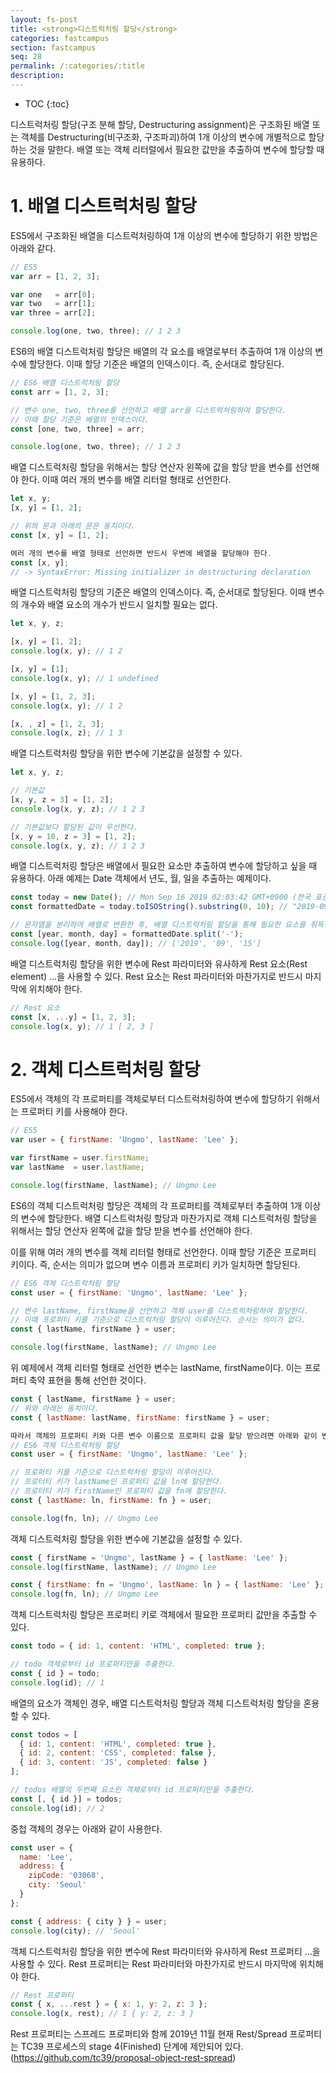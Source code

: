 ```yaml
---
layout: fs-post
title: <strong>디스트럭처링 할당</strong>
categories: fastcampus
section: fastcampus
seq: 28
permalink: /:categories/:title
description:
---
```


* TOC
{:toc}

디스트럭처링 할당(구조 분해 할당, Destructuring assignment)은 구조화된 배열 또는 객체를 Destructuring(비구조화, 구조파괴)하여 1개 이상의 변수에 개별적으로 할당하는 것을 말한다. 배열 또는 객체 리터럴에서 필요한 값만을 추출하여 변수에 할당할 때 유용하다.

# 1. 배열 디스트럭처링 할당

ES5에서 구조화된 배열을 디스트럭처링하여 1개 이상의 변수에 할당하기 위한 방법은 아래와 같다.

```javascript
// ES5
var arr = [1, 2, 3];

var one   = arr[0];
var two   = arr[1];
var three = arr[2];

console.log(one, two, three); // 1 2 3
```

ES6의 배열 디스트럭처링 할당은 배열의 각 요소를 배열로부터 추출하여 1개 이상의 변수에 할당한다. 이때 할당 기준은 배열의 인덱스이다. 즉, 순서대로 할당된다.

```javascript
// ES6 배열 디스트럭처링 할당
const arr = [1, 2, 3];

// 변수 one, two, three를 선언하고 배열 arr을 디스트럭처링하여 할당한다.
// 이때 할당 기준은 배열의 인덱스이다.
const [one, two, three] = arr;

console.log(one, two, three); // 1 2 3
```

배열 디스트럭처링 할당을 위해서는 할당 연산자 왼쪽에 값을 할당 받을 변수를 선언해야 한다. 이때 여러 개의 변수를 배열 리터럴 형태로 선언한다.

```javascript
let x, y;
[x, y] = [1, 2];

// 위의 문과 아래의 문은 동치이다.
const [x, y] = [1, 2];

여러 개의 변수를 배열 형태로 선언하면 반드시 우변에 배열을 할당해야 한다.
const [x, y];
// -> SyntaxError: Missing initializer in destructuring declaration
```

배열 디스트럭처링 할당의 기준은 배열의 인덱스이다. 즉, 순서대로 할당된다. 이때 변수의 개수와 배열 요소의 개수가 반드시 일치할 필요는 없다.

```javascript
let x, y, z;

[x, y] = [1, 2];
console.log(x, y); // 1 2

[x, y] = [1];
console.log(x, y); // 1 undefined

[x, y] = [1, 2, 3];
console.log(x, y); // 1 2

[x, , z] = [1, 2, 3];
console.log(x, z); // 1 3
```

배열 디스트럭처링 할당을 위한 변수에 기본값을 설정할 수 있다.

```javascript
let x, y, z;

// 기본값
[x, y, z = 3] = [1, 2];
console.log(x, y, z); // 1 2 3

// 기본값보다 할당된 값이 우선한다.
[x, y = 10, z = 3] = [1, 2];
console.log(x, y, z); // 1 2 3
```

배열 디스트럭처링 할당은 배열에서 필요한 요소만 추출하여 변수에 할당하고 싶을 때 유용하다. 아래 예제는 Date 객체에서 년도, 월, 일을 추출하는 예제이다.

```javascript
const today = new Date(); // Mon Sep 16 2019 02:03:42 GMT+0900 (한국 표준시)
const formattedDate = today.toISOString().substring(0, 10); // "2019-09-15"

// 문자열을 분리하여 배열로 변환한 후, 배열 디스트럭처링 할당을 통해 필요한 요소를 취득한다.
const [year, month, day] = formattedDate.split('-');
console.log([year, month, day]); // ['2019', '09', '15']
```

배열 디스트럭처링 할당을 위한 변수에 Rest 파라미터와 유사하게 Rest 요소(Rest element) …을 사용할 수 있다. Rest 요소는 Rest 파라미터와 마찬가지로 반드시 마지막에 위치해야 한다.

```javascript
// Rest 요소
const [x, ...y] = [1, 2, 3];
console.log(x, y); // 1 [ 2, 3 ]
```

# 2. 객체 디스트럭처링 할당

ES5에서 객체의 각 프로퍼티를 객체로부터 디스트럭처링하여 변수에 할당하기 위해서는 프로퍼티 키를 사용해야 한다.

```javascript
// ES5
var user = { firstName: 'Ungmo', lastName: 'Lee' };

var firstName = user.firstName;
var lastName  = user.lastName;

console.log(firstName, lastName); // Ungmo Lee
```

ES6의 객체 디스트럭처링 할당은 객체의 각 프로퍼티를 객체로부터 추출하여 1개 이상의 변수에 할당한다. 배열 디스트럭처링 할당과 마찬가지로 객체 디스트럭처링 할당을 위해서는 할당 연산자 왼쪽에 값을 할당 받을 변수를 선언해야 한다.

이를 위해 여러 개의 변수를 객체 리터럴 형태로 선언한다. 이때 할당 기준은 프로퍼티 키이다. 즉, 순서는 의미가 없으며 변수 이름과 프로퍼티 키가 일치하면 할당된다.

```javascript
// ES6 객체 디스트럭처링 할당
const user = { firstName: 'Ungmo', lastName: 'Lee' };

// 변수 lastName, firstName을 선언하고 객체 user를 디스트럭처링하여 할당한다.
// 이때 프로퍼티 키를 기준으로 디스트럭처링 할당이 이루어진다. 순서는 의미가 없다.
const { lastName, firstName } = user;

console.log(firstName, lastName); // Ungmo Lee
```

위 예제에서 객체 리터럴 형태로 선언한 변수는 lastName, firstName이다. 이는 프로퍼티 축약 표현을 통해 선언한 것이다.

```javascript
const { lastName, firstName } = user;
// 위와 아래는 동치이다.
const { lastName: lastName, firstName: firstName } = user;

따라서 객체의 프로퍼티 키와 다른 변수 이름으로 프로퍼티 값을 할당 받으려면 아래와 같이 변수를 선언한다.
// ES6 객체 디스트럭처링 할당
const user = { firstName: 'Ungmo', lastName: 'Lee' };

// 프로퍼티 키를 기준으로 디스트럭처링 할당이 이루어진다.
// 프로터티 키가 lastName인 프로퍼티 값을 ln에 할당한다.
// 프로터티 키가 firstName인 프로퍼티 값을 fn에 할당한다.
const { lastName: ln, firstName: fn } = user;

console.log(fn, ln); // Ungmo Lee
```

객체 디스트럭처링 할당을 위한 변수에 기본값을 설정할 수 있다.

```javascript
const { firstName = 'Ungmo', lastName } = { lastName: 'Lee' };
console.log(firstName, lastName); // Ungmo Lee

const { firstName: fn = 'Ungmo', lastName: ln } = { lastName: 'Lee' };
console.log(fn, ln); // Ungmo Lee
```

객체 디스트럭처링 할당은 프로퍼티 키로 객체에서 필요한 프로퍼티 값만을 추출할 수 있다.

```javascript
const todo = { id: 1, content: 'HTML', completed: true };

// todo 객체로부터 id 프로퍼티만을 추출한다.
const { id } = todo;
console.log(id); // 1
```

배열의 요소가 객체인 경우, 배열 디스트럭처링 할당과 객체 디스트럭처링 할당을 혼용할 수 있다.

```javascript
const todos = [
  { id: 1, content: 'HTML', completed: true },
  { id: 2, content: 'CSS', completed: false },
  { id: 3, content: 'JS', completed: false }
];

// todos 배열의 두번째 요소인 객체로부터 id 프로퍼티만을 추출한다.
const [, { id }] = todos;
console.log(id); // 2
```

중첩 객체의 경우는 아래와 같이 사용한다.

```javascript
const user = {
  name: 'Lee',
  address: {
    zipCode: '03068',
    city: 'Seoul'
  }
};

const { address: { city } } = user;
console.log(city); // 'Seoul'
```

객체 디스트럭처링 할당을 위한 변수에 Rest 파라미터와 유사하게 Rest 프로퍼티 …을 사용할 수 있다. Rest 프로퍼티는 Rest 파라미터와 마찬가지로 반드시 마지막에 위치해야 한다.

```javascript
// Rest 프로퍼티
const { x, ...rest } = { x: 1, y: 2, z: 3 };
console.log(x, rest); // 1 { y: 2, z: 3 }
```

Rest 프로퍼티는 스프레드 프로퍼티와 함께 2019년 11월 현재 Rest/Spread 프로퍼티는 TC39 프로세스의 stage 4(Finished) 단계에 제안되어 있다.(https://github.com/tc39/proposal-object-rest-spread)
